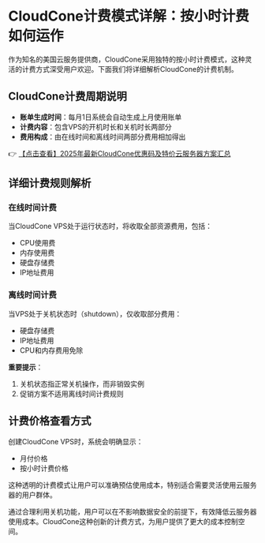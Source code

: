 # CloudCone计费模式详解：按小时计费如何运作

作为知名的美国云服务提供商，CloudCone采用独特的按小时计费模式，这种灵活的计费方式深受用户欢迎。下面我们将详细解析CloudCone的计费机制。

## CloudCone计费周期说明

- **账单生成时间**：每月1日系统会自动生成上月使用账单
- **计费内容**：包含VPS的开机时长和关机时长两部分
- **费用构成**：由在线时间和离线时间两部分费用相加得出

👉 [【点击查看】2025年最新CloudCone优惠码及特价云服务器方案汇总](https://bit.ly/Cloudcone)

## 详细计费规则解析

### 在线时间计费
当CloudCone VPS处于运行状态时，将收取全部资源费用，包括：
- CPU使用费
- 内存使用费
- 硬盘存储费
- IP地址费用

### 离线时间计费
当VPS处于关机状态时（shutdown），仅收取部分费用：
- 硬盘存储费
- IP地址费用
- CPU和内存费用免除

**重要提示**：
1. 关机状态指正常关机操作，而非销毁实例
2. 促销方案不适用离线时间计费规则

## 计费价格查看方式

创建CloudCone VPS时，系统会明确显示：
- 月付价格
- 按小时计费价格

这种透明的计费模式让用户可以准确预估使用成本，特别适合需要灵活使用云服务器的用户群体。

通过合理利用关机功能，用户可以在不影响数据安全的前提下，有效降低云服务器使用成本。CloudCone这种创新的计费方式，为用户提供了更大的成本控制空间。